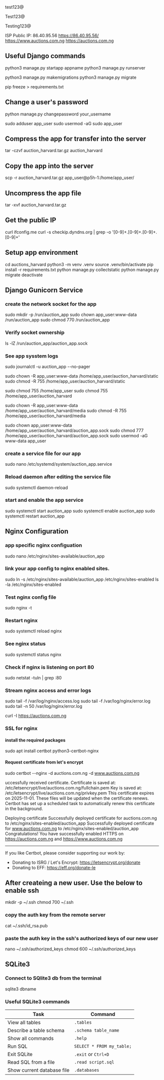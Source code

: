 test123@

Test123@

Testing123@

ISP Public IP: 86.40.95.56
https://86.40.95.56/
https://www.auctions.com.ng
https://auctions.com.ng

## Useful Django commands
python3 manage.py startapp appname
python3 manage.py runserver

python3 manage.py makemigrations
python3 manage.py migrate

pip freeze > requirements.txt

## Change a user's password
python manage.py changepassword your_username

sudo adduser app_user
sudo usermod -aG sudo app_user

## Compress the app for transfer into the server
tar -czvf auction_harvard.tar.gz auction_harvard

## Copy the app into the server
scp -r auction_harvard.tar.gz app_user@p5h-1:/home/app_user/


## Uncompress the app file
tar -xvf auction_harvard.tar.gz 


## Get the public IP 
curl ifconfig.me
curl -s checkip.dyndns.org | grep -o '[0-9]\+\.[0-9]\+\.[0-9]\+\.[0-9]\+'


## Setup app environment
cd auctions_harvard
python3 -m venv .venv
source .venv/bin/activate
pip install -r requirements.txt
python manage.py collectstatic 
python manage.py migrate
deactivate

## Django Gunicorn Service

### create the network socket for the app
sudo mkdir -p /run/auction_app
sudo chown app_user:www-data /run/auction_app
sudo chmod 770 /run/auction_app

### Verify socket ownership
ls -lZ /run/auction_app/auction_app.sock


### See app sysstem logs
sudo journalctl -u auction_app --no-pager

sudo chown -R app_user:www-data /home/app_user/auction_harvard/static
sudo chmod -R 755 /home/app_user/auction_harvard/static

sudo chmod 755 /home/app_user
sudo chmod 755 /home/app_user/auction_harvard

sudo chown -R app_user:www-data /home/app_user/auction_harvard/media
sudo chmod -R 755 /home/app_user/auction_harvard/media

sudo chown app_user:www-data /home/app_user/auction_harvard/auction_app.sock
sudo chmod 777 /home/app_user/auction_harvard/auction_app.sock
sudo usermod -aG www-data app_user

### create a service file for our app
sudo nano /etc/systemd/system/auction_app.service

### Reload daemon after editing the service file
sudo systemctl daemon-reload

### start and enable the app service
sudo systemctl start auction_app
sudo systemctl enable auction_app
sudo systemctl restart auction_app


## Nginx Configuration

### app specific nginx configuation
sudo nano /etc/nginx/sites-available/auction_app

### link your app config to nginx enabled sites.
sudo ln -s /etc/nginx/sites-available/auction_app /etc/nginx/sites-enabled
ls -la /etc/nginx/sites-enabled



### Test nginx config file
sudo nginx -t

### Restart nginx
sudo systemctl reload nginx

### See nginx status
sudo systemctl status nginx

### Check if nginx is listening on port 80
sudo netstat -tuln | grep :80

### Stream nginx access and error logs
sudo tail -f /var/log/nginx/access.log
sudo tail -f /var/log/nginx/error.log
sudo tail -n 50 /var/log/nginx/error.log



curl -I https://auctions.com.ng


### SSL for nginx 

#### install the required packages
sudo apt install certbot python3-certbot-nginx

#### Request certificate from let's encrypt
sudo certbot --nginx -d auctions.com.ng -d www.auctions.com.ng


uccessfully received certificate.
Certificate is saved at: /etc/letsencrypt/live/auctions.com.ng/fullchain.pem
Key is saved at:         /etc/letsencrypt/live/auctions.com.ng/privkey.pem
This certificate expires on 2025-11-01.
These files will be updated when the certificate renews.
Certbot has set up a scheduled task to automatically renew this certificate in the background.

Deploying certificate
Successfully deployed certificate for auctions.com.ng to /etc/nginx/sites-enabled/auction_app
Successfully deployed certificate for www.auctions.com.ng to /etc/nginx/sites-enabled/auction_app
Congratulations! You have successfully enabled HTTPS on https://auctions.com.ng and https://www.auctions.com.ng

- - - - - - - - - - - - - - - - - - - - - - - - - - - - - - - - - - - - - - - -
If you like Certbot, please consider supporting our work by:
 * Donating to ISRG / Let's Encrypt:   https://letsencrypt.org/donate
 * Donating to EFF:                    https://eff.org/donate-le


## After createing a new user. Use the below to enable ssh
mkdir -p ~/.ssh
chmod 700 ~/.ssh

### copy the auth key from the remote server
cat ~/.ssh/id_rsa.pub

### paste the auth key in the ssh's authorized keys of our new user
nano ~/.ssh/authorized_keys
chmod 600 ~/.ssh/authorized_keys


## SQLite3

### Connect to SQlite3 db from the terminal
sqlite3 dbname

### Useful SQLite3 commands

| Task                       | Command                   |
| -------------------------- | ------------------------- |
| View all tables            | `.tables`                 |
| Describe a table schema    | `.schema table_name`      |
| Show all commands          | `.help`                   |
| Run SQL                    | `SELECT * FROM my_table;` |
| Exit SQLite                | `.exit` or `Ctrl+D`       |
| Read SQL from a file       | `.read script.sql`        |
| Show current database file | `.databases`              |

